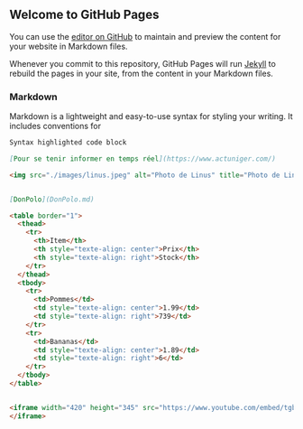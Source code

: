 ## Welcome to GitHub Pages

You can use the [editor on GitHub](https://github.com/your-username/your-repo/edit/gh-pages/index.md) to maintain and preview the content for your website in Markdown files.

Whenever you commit to this repository, GitHub Pages will run [Jekyll](https://jekyllrb.com/) to rebuild the pages in your site, from the content in your Markdown files.

### Markdown

Markdown is a lightweight and easy-to-use syntax for styling your writing. It includes conventions for

```markdown
Syntax highlighted code block

[Pour se tenir informer en temps réel](https://www.actuniger.com/)

<img src="./images/linus.jpeg" alt="Photo de Linus" title="Photo de Linus" />


[DonPolo](DonPolo.md)

<table border="1">
  <thead>
    <tr>
      <th>Item</th>
      <th style="texte-align: center">Prix</th>
      <th style="texte-align: right">Stock</th>
    </tr>
  </thead>
  <tbody>
    <tr>
      <td>Pommes</td>
      <td style="texte-align: center">1.99</td>
      <td style="texte-align: right">739</td>
    </tr>
    <tr>
      <td>Bananas</td>
      <td style="texte-align: center">1.89</td>
      <td style="texte-align: right">6</td>
    </tr>
  </tbody>
</table>


<iframe width="420" height="345" src="https://www.youtube.com/embed/tgbNymZ7vqY">
</iframe>
